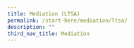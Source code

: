 ```yaml
---
title: Mediation (LTSA)
permalink: /start-here/mediation/ltsa/
description: ""
third_nav_title: Mediation
---
```

